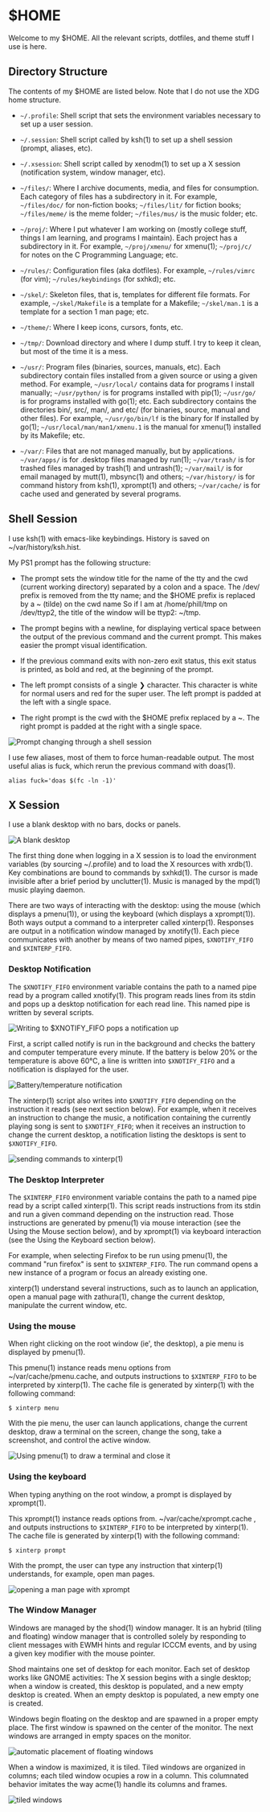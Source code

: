 # $HOME

Welcome to my $HOME.
All the relevant scripts, dotfiles, and theme stuff I use is here.

## Directory Structure

The contents of my $HOME are listed below.
Note that I do not use the XDG home structure.

* `~/.profile`:
  Shell script that sets the environment variables necessary to set up a user session.

* `~/.session`:
  Shell script called by ksh(1) to set up a shell session
  (prompt, aliases, etc).

* `~/.xsession`:
  Shell script called by xenodm(1) to set up a X session
  (notification system, window manager, etc).

* `~/files/`:
  Where I archive documents, media, and files for consumption.
  Each category of files has a subdirectory in it.
  For example, `~/files/doc/` for non-fiction books;
  `~/files/lit/` for fiction books;
  `~/files/meme/` is the meme folder;
  `~/files/mus/` is the music folder; etc.

* `~/proj/`:
  Where I put whatever I am working on
  (mostly college stuff, things I am learning, and programs I maintain).
  Each project has a subdirectory in it.
  For example, `~/proj/xmenu/` for xmenu(1);
  `~/proj/c/` for notes on the C Programming Language; etc.

* `~/rules/`:
  Configuration files (aka dotfiles).
  For example, `~/rules/vimrc` (for vim);
  `~/rules/keybindings` (for sxhkd); etc.

* `~/skel/`:
  Skeleton files, that is, templates for different file formats.
  For example, `~/skel/Makefile` is a template for a Makefile;
  `~/skel/man.1` is a template for a section 1 man page; etc.

* `~/theme/`:
  Where I keep icons, cursors, fonts, etc.

* `~/tmp/`:
  Download directory and where I dump stuff.
  I try to keep it clean, but most of the time it is a mess.

* `~/usr/`:
  Program files (binaries, sources, manuals, etc).
  Each subdirectory contain files installed from a given source or using a given method.
  For example, `~/usr/local/` contains data for programs I install manually;
  `~/usr/python/` is for programs installed with pip(1);
  `~/usr/go/` is for programs installed with go(1); etc.
  Each subdirectory contains the directories bin/, src/, man/, and etc/
  (for binaries, source, manual and other files).
  For example, `~/usr/go/bin/lf` is the binary for lf installed by go(1);
  `~/usr/local/man/man1/xmenu.1` is the manual for xmenu(1) installed by its Makefile; etc.

* `~/var/`:
  Files that are not managed manually, but by applications.
  `~/var/apps/` is for .desktop files managed by run(1);
  `~/var/trash/` is for trashed files managed by trash(1) and untrash(1);
  `~/var/mail/` is for email managed by mutt(1), mbsync(1) and others;
  `~/var/history/` is for command history from ksh(1), xprompt(1) and others;
  `~/var/cache/` is for cache used and generated by several programs.


## Shell Session

I use ksh(1) with emacs-like keybindings.  History is saved on
~/var/history/ksh.hist.

My PS1 prompt has the following structure:

* The prompt sets the window title for the name of the tty and the cwd
  (current working directory) separated by a colon and a space.  The
  /dev/ prefix is removed from the tty name; and the $HOME prefix is
  replaced by a ~ (tilde) on the cwd name So if I am at /home/phill/tmp
  on /dev/ttyp2, the title of the window will be ttyp2: ~/tmp.

* The prompt begins with a newline, for displaying vertical space
  between the output of the previous command and the current prompt.
  This makes easier the prompt visual identification.

* If the previous command exits with non-zero exit status, this exit
  status is printed, as bold and red, at the beginning of the prompt.

* The left prompt consists of a single ❯ character.  This character is
  white for normal users and red for the super user.  The left prompt
  is padded at the left with a single space.

* The right prompt is the cwd with the $HOME prefix replaced by a ~.
  The right prompt is padded at the right with a single space.

![Prompt changing through a shell session](https://user-images.githubusercontent.com/63266536/107708355-422f1c80-6cbb-11eb-9ed5-ab93aa8a82e2.gif)

I use few aliases, most of them to force human-readable output.  The
most useful alias is fuck, which rerun the previous command with
doas(1).

	alias fuck='doas $(fc -ln -1)'

## X Session

I use a blank desktop with no bars, docks or panels.

![A blank desktop](https://user-images.githubusercontent.com/63266536/107708689-d13c3480-6cbb-11eb-8c2e-c0250cc56d93.png)

The first thing done when logging in a X session is to load the
environment variables (by sourcing ~/.profile) and to load the X
resources with xrdb(1).  Key combinations are bound to commands by
sxhkd(1).  The cursor is made invisible after a brief period by
unclutter(1).  Music is managed by the mpd(1) music playing daemon.

There are two ways of interacting with the desktop: using the mouse
(which displays a pmenu(1)), or using the keyboard (which displays a
xprompt(1)).  Both ways output a command to a interpreter called
xinterp(1).  Responses are output in a notification window managed by
xnotify(1).  Each piece communicates with another by means of two named
pipes, `$XNOTIFY_FIFO` and `$XINTERP_FIFO`.

### Desktop Notification

The `$XNOTIFY_FIFO` environment variable contains the path to a named
pipe read by a program called xnotify(1).  This program reads lines
from its stdin and pops up a desktop notification for each read line.
This named pipe is written by several scripts.

![Writing to `$XNOTIFY_FIFO` pops a notification up](https://user-images.githubusercontent.com/63266536/107712835-fa5fc380-6cc1-11eb-9b6f-d1a429494485.gif)

First, a script called notify is run in the background and checks the
battery and computer temperature every minute.  If the battery is below
20% or the temperature is above 60°C, a line is written into
`$XNOTIFY_FIFO` and a notification is displayed for the user.

![Battery/temperature notification](https://user-images.githubusercontent.com/63266536/107713079-6a6e4980-6cc2-11eb-8d73-ba9aac3809fb.gif)

The xinterp(1) script also writes into `$XNOTIFY_FIFO` depending on the
instruction it reads (see next section below).  For example, when it
receives an instruction to change the music, a notification containing
the currently playing song is sent to `$XNOTIFY_FIFO`; when it receives
an instruction to change the current desktop, a notification listing
the desktops is sent to `$XNOTIFY_FIFO`.

![sending commands to xinterp(1)](https://user-images.githubusercontent.com/63266536/107713824-f5037880-6cc3-11eb-86ec-72af1f4c96da.gif)

### The Desktop Interpreter

The `$XINTERP_FIFO` environment variable contains the path to a named
pipe read by a script called xinterp(1).  This script reads
instructions from its stdin and run a given command depending on the
instruction read.  Those instructions are generated by pmenu(1) via
mouse interaction (see the Using the Mouse section below), and by
xprompt(1) via keyboard interaction (see the Using the Keyboard section
below).

For example, when selecting Firefox to be run using pmenu(1), the
command "run firefox" is sent to `$XINTERP_FIFO`.  The run command opens
a new instance of a program or focus an already existing one.

xinterp(1) understand several instructions, such as to launch an
application, open a manual page with zathura(1), change the current
desktop, manipulate the current window, etc.

### Using the mouse

When right clicking on the root window (ie', the desktop), a pie menu
is displayed by pmenu(1).

This pmenu(1) instance reads menu options from ~/var/cache/pmenu.cache,
and outputs instructions to `$XINTERP_FIFO` to be interpreted by
xinterp(1).  The cache file is generated by xinterp(1) with the
following command:

	$ xinterp menu

With the pie menu, the user can launch applications, change the current
desktop, draw a terminal on the screen, change the song, take a
screenshot, and control the active window.

![Using pmenu(1) to draw a terminal and close it](https://user-images.githubusercontent.com/63266536/107714261-df428300-6cc4-11eb-9221-1acfe8a4f383.gif)

### Using the keyboard

When typing anything on the root window, a prompt is displayed by
xprompt(1).

This xprompt(1) instance reads options from.  ~/var/cache/xprompt.cache
, and outputs instructions to `$XINTERP_FIFO` to be interpreted by
xinterp(1).  The cache file is generated by xinterp(1) with the
following command:

	$ xinterp prompt

With the prompt, the user can type any instruction that xinterp(1)
understands, for example, open man pages.

![opening a man page with xprompt](https://user-images.githubusercontent.com/63266536/107714641-8e7f5a00-6cc5-11eb-9720-de72889b860d.gif)

### The Window Manager

Windows are managed by the shod(1) window manager.  It is an hybrid
(tiling and floating) window manager that is controlled solely by
responding to client messages with EWMH hints and regular ICCCM events,
and by using a given key modifier with the mouse pointer.

Shod maintains one set of desktop for each monitor.  Each set of
desktop works like GNOME activities: The X session begins with a single
desktop; when a window is created, this desktop is populated, and a new
empty desktop is created.  When an empty desktop is populated, a new
empty one is created.

Windows begin floating on the desktop and are spawned in a proper empty
place.  The first window is spawned on the center of the monitor.  The
next windows are arranged in empty spaces on the monitor.

![automatic placement of floating windows](https://user-images.githubusercontent.com/63266536/107714967-27ae7080-6cc6-11eb-8ef8-3f98ef0989cf.gif)

When a window is maximized, it is tiled.  Tiled windows are organized
in columns; each tiled window ocupies a row in a column.  This
columnated behavior imitates the way acme(1) handle its columns and
frames.

![tiled windows](https://user-images.githubusercontent.com/63266536/107715163-92f84280-6cc6-11eb-8153-5b3c398ba156.png)
